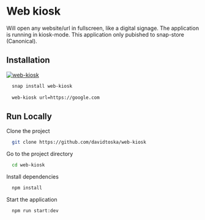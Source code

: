 
# Web kiosk

Will open any website/url in fullscreen, like a digital signage. The application is running in kiosk-mode.
This application only pubished to snap-store (Canonical).
## Installation

[![web-kiosk](https://snapcraft.io/web-kiosk/badge.svg)](https://snapcraft.io/web-kiosk)
```bash
  snap install web-kiosk
  
  web-kiosk url=https://google.com
```

## Run Locally


Clone the project

```bash
  git clone https://github.com/davidtoska/web-kiosk
```

Go to the project directory

```bash
  cd web-kiosk
```

Install dependencies

```bash
  npm install
```

Start the application

```bash
  npm run start:dev
```

